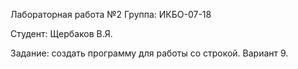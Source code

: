 Лабораторная работа №2
Группа: ИКБО-07-18

Студент: Щербаков В.Я.

Задание: создать программу для работы со строкой. Вариант 9.
